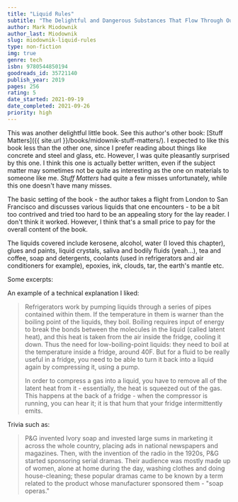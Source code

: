 ```yaml
---
title: "Liquid Rules"
subtitle: "The Delightful and Dangerous Substances That Flow Through Our Lives"
author: Mark Miodownik
author_last: Miodownik
slug: miodownik-liquid-rules
type: non-fiction
img: true
genre: tech
isbn: 9780544850194
goodreads_id: 35721140
publish_year: 2019
pages: 256
rating: 5
date_started: 2021-09-19
date_completed: 2021-09-26
priority: high
---
```


This was another delightful little book. See this author's other book: [Stuff Matters]({{ site.url }}/books/midownik-stuff-matters/). I expected to like this book less than the other one, since I prefer reading about things like concrete and steel and glass, etc. However, I was quite pleasantly surprised by this one. I think this one is actually better written, even if the subject matter may sometimes not be quite as interesting as the one on materials to someone like me. *Stuff Matters* had quite a few misses unfortunately, while this one doesn't have many misses.

The basic setting of the book - the author takes a flight from London to San Francisco and discusses various liquids that one encounters - to be a bit too contrived and tried too hard to be an appealing story for the lay reader. I don't think it worked. However, I think that's a small price to pay for the overall content of the book.

The liquids covered include kerosene, alcohol, water (I loved this chapter), glues and paints, liquid crystals, saliva and bodily fluids (yeah...), tea and coffee, soap and detergents, coolants (used in refrigerators and air conditioners for example), epoxies, ink, clouds, tar, the earth's mantle etc.

Some excerpts:

An example of a technical explanation I liked:
> Refrigerators work by pumping liquids through a series of pipes contained within them. If the temperature in them is warner than the boiling point of the liquids, they boil. Boiling requires input of energy to break the bonds between the molecules in the liquid (called latent heat), and this heat is taken from the air inside the fridge, cooling it down. Thus the need for low-boiling-point liquids: they need to boil at the temperature inside a fridge, around 40F. But for a fluid to be really useful in a fridge, you need to be able to turn it back into a liquid again by compressing it, using a pump.  
>  
> In order to compress a gas into a liquid, you have to remove all of the latent heat from it - essentially, the heat is squeezed out of the gas. This happens at the back of a fridge - when the compressor is running, you can hear it; it is that hum that your fridge intermittently emits.

Trivia such as:
> P&G invented Ivory soap and invested large sums in marketing it across the whole country, placing ads in national newspapers and magazines. Then, with the invention of the radio in the 1920s, P&G started sponsoring serial dramas. Their audience was mostly made up of women, alone at home during the day, washing clothes and doing house-cleaning; these popular dramas came to be known by a term related to the product whose manufacturer sponsored them - "soap operas."